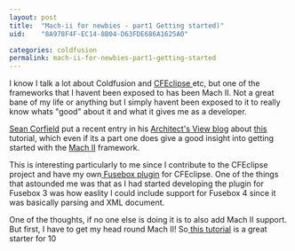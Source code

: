 ```yaml
---
layout: post
title:  "Mach-ii for newbies - part1 Getting started)"
uid:	"8A978F4F-EC14-8B04-D63FDE686A1625A0"

categories: coldfusion
permalink: mach-ii-for-newbies-part1-getting-started
---
```

I know I talk a lot about Coldfusion  and <a href="http://www.cfeclipse.org/">CFEclipse </a>etc, but one of the frameworks that I havent been exposed to has been Mach II. Not a great bane of my life or anything but I simply havent been exposed to it to really know whats "good" about it and what it gives me as a developer.

<a href="http://www.corfield.org/blog/index.cfm?mode=entry&amp;entry=946A7358-06CE-3A64-2BCEEC389D12CE52">Sean Corfield</a> put a recent entry in his <a href="http://www.corfield.org/blog/index.cfm">Architect's View blog</a> about <a href="http://tutorial345.easycfm.com/">this </a>tutorial, which even if its a part one does give a good insight into getting started with the <a href="http://www.mach-ii.com/">Mach II</a> framework.

This is interesting particularly to me since I contribute to the CFEclipse project and have my own<a href="http://cfopen.org/projects/fusebox3cfe/"> Fusebox plugin</a> for CFEclipse. One of the things that astounded me was that as I had started developing the plugin for Fusebox 3 was how easlity I could include support for Fusebox 4 since it was basically parsing and XML document.

One of the thoughts, if no one else is doing it is to also add Mach II support. But first, I have to get my head round Mach II! So<a href="http://tutorial345.easycfm.com"> this tutorial</a> is a great starter for 10